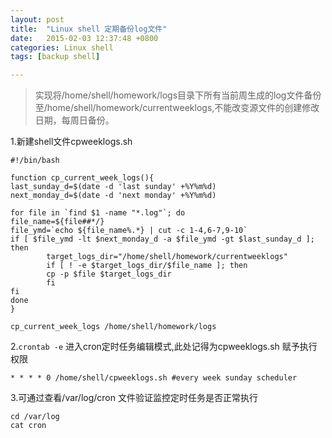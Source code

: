 ```yaml
---
layout: post
title:  "Linux shell 定期备份log文件"
date:   2015-02-03 12:37:48 +0800
categories: Linux shell
tags: [backup shell]

---
```

>实现将/home/shell/homework/logs目录下所有当前周生成的log文件备份至/home/shell/homework/currentweeklogs,不能改变源文件的创建修改日期，每周日备份。
                
1.新建shell文件cpweeklogs.sh

``` shell
#!/bin/bash

function cp_current_week_logs(){
last_sunday_d=$(date -d 'last sunday' +%Y%m%d)
next_monday_d=$(date -d 'next monday' +%Y%m%d)

for file in `find $1 -name "*.log"`; do
file_name=${file##*/}
file_ymd=`echo ${file_name%.*} | cut -c 1-4,6-7,9-10`
if [ $file_ymd -lt $next_monday_d -a $file_ymd -gt $last_sunday_d ]; then
        target_logs_dir="/home/shell/homework/currentweeklogs"
        if [ ! -e $target_logs_dir/$file_name ]; then
        cp -p $file $target_logs_dir
        fi
fi
done
}

cp_current_week_logs /home/shell/homework/logs

```
2.`crontab -e` 进入cron定时任务编辑模式,此处记得为cpweeklogs.sh 赋予执行权限

``` shell
* * * * 0 /home/shell/cpweeklogs.sh #every week sunday scheduler

```

3.可通过查看/var/log/cron 文件验证监控定时任务是否正常执行
                
``` shell
cd /var/log
cat cron

```
